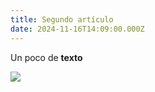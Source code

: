 ```yaml
---
title: Segundo artículo
date: 2024-11-16T14:09:00.000Z
---
```

Un poco de **texto**



![](/images/uploads/aang.png)
